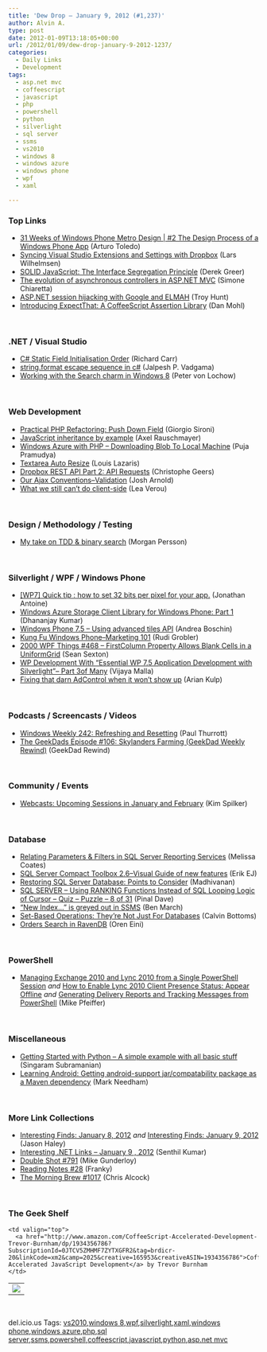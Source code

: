```yaml
---
title: 'Dew Drop – January 9, 2012 (#1,237)'
author: Alvin A.
type: post
date: 2012-01-09T13:18:05+00:00
url: /2012/01/09/dew-drop-january-9-2012-1237/
categories:
  - Daily Links
  - Development
tags:
  - asp.net mvc
  - coffeescript
  - javascript
  - php
  - powershell
  - python
  - silverlight
  - sql server
  - ssms
  - vs2010
  - windows 8
  - windows azure
  - windows phone
  - wpf
  - xaml

---
```

### <a name="top"></a>Top Links

  * [31 Weeks of Windows Phone Metro Design | #2 The Design Process of a Windows Phone App][1] (Arturo Toledo)
  * [Syncing Visual Studio Extensions and Settings with Dropbox][2] (Lars Wilhelmsen)
  * [SOLID JavaScript: The Interface Segregation Principle][3] (Derek Greer)
  * [The evolution of asynchronous controllers in ASP.NET MVC][4] (Simone Chiaretta)
  * [ASP.NET session hijacking with Google and ELMAH][5] (Troy Hunt)
  * <a href="http://feedproxy.google.com/~r/BloggemDano/~3/KgvEa_DbuV0/introducing-expectthat-coffeescript.html" target="_blank">Introducing ExpectThat: A CoffeeScript Assertion Library</a> (Dan Mohl)

&#160;

### <a name="dotnet"></a>.NET / Visual Studio

  * [C# Static Field Initialisation Order][6] (Richard Carr)
  * [string.format escape sequence in c#][7] (Jalpesh P. Vadgama)
  * [Working with the Search charm in Windows 8][8] (Peter von Lochow)

&#160;

### <a name="web"></a>Web Development

  * [Practical PHP Refactoring: Push Down Field][9] (Giorgio Sironi)
  * [JavaScript inheritance by example][10] (Axel Rauschmayer)
  * [Windows Azure with PHP – Downloading Blob To Local Machine][11] (Puja Pramudya)
  * [Textarea Auto Resize][12] (Louis Lazaris)
  * [Dropbox REST API Part 2: API Requests][13] (Christophe Geers)
  * [Our Ajax Conventions–Validation][14] (Josh Arnold)
  * [What we still can’t do client-side][15] (Lea Verou)

&#160;

### <a name="design"></a>Design / Methodology / Testing

  * [My take on TDD & binary search][16] (Morgan Persson)

&#160;

### <a name="silverlight"></a>Silverlight / WPF / Windows Phone

  * [[WP7] Quick tip : how to set 32 bits per pixel for your app.][17] (Jonathan Antoine)
  * [Windows Azure Storage Client Library for Windows Phone: Part 1][18] (Dhananjay Kumar)
  * [Windows Phone 7.5 &#8211; Using advanced tiles API][19] (Andrea Boschin)
  * [Kung Fu Windows Phone–Marketing 101][20] (Rudi Grobler)
  * <a href="http://wpf.2000things.com/2012/01/09/468-firstcolumn-property-allows-blank-cells-in-a-uniformgrid/" target="_blank">2000 WPF Things #468 – FirstColumn Property Allows Blank Cells in a UniformGrid</a> (Sean Sexton)
  * [WP Development With “Essential WP 7.5 Application Development with Silverlight”– Part 3of Many][21] (Vijaya Malla)
  * [Fixing that darn AdControl when it won&#8217;t show up][22] (Arian Kulp)

&#160;

### <a name="podcasts"></a>Podcasts / Screencasts / Videos

  * [Windows Weekly 242: Refreshing and Resetting][23] (Paul Thurrott)
  * [The GeekDads Episode #106: Skylanders Farming (GeekDad Weekly Rewind)][24] (GeekDad Rewind)

&#160;

### <a name="events"></a>Community / Events

  * [Webcasts: Upcoming Sessions in January and February][25] (Kim Spilker)

&#160;

### <a name="sql"></a>Database

  * [Relating Parameters & Filters in SQL Server Reporting Services][26] (Melissa Coates)
  * [SQL Server Compact Toolbox 2.6–Visual Guide of new features][27] (Erik EJ)
  * [Restoring SQL Server Database: Points to Consider][28] (Madhivanan)
  * [SQL SERVER – Using RANKING Functions Instead of SQL Looping Logic of Cursor – Quiz – Puzzle – 8 of 31][29] (Pinal Dave)
  * [“New Index…” is greyed out in SSMS][30] (Ben March)
  * [Set-Based Operations: They’re Not Just For Databases][31] (Calvin Bottoms)
  * [Orders Search in RavenDB][32] (Oren Eini)

&#160;

### <a name="ps"></a>PowerShell

  * [Managing Exchange 2010 and Lync 2010 from a Single PowerShell Session][33] _and_ [How to Enable Lync 2010 Client Presence Status: Appear Offline][34] _and_ [Generating Delivery Reports and Tracking Messages from PowerShell][35] (Mike Pfeiffer)

&#160;

### <a name="misc"></a>Miscellaneous

  * [Getting Started with Python – A simple example with all basic stuff][36] (Singaram Subramanian)
  * [Learning Android: Getting android-support jar/compatability package as a Maven dependency][37] (Mark Needham)

&#160;

### <a name="links"></a>More Link Collections

  * [Interesting Finds: January 8, 2012][38] _and_ [Interesting Finds: January 9, 2012][39] (Jason Haley)
  * [Interesting .NET Links – January 9 , 2012][40] (Senthil Kumar)
  * [Double Shot #791][41] (Mike Gunderloy)
  * [Reading Notes #28][42] (Franky)
  * [The Morning Brew #1017][43] (Chris Alcock)

&#160;

### <a name="shelf"></a>The Geek Shelf

<table border="0" cellspacing="0" cellpadding="0">
  <tr>
    <td>
      <img data-recalc-dims="1" decoding="async" src="https://i0.wp.com/ecx.images-amazon.com/images/I/41aurkr6E3L._SL160_.jpg?w=660" />
    </td>
    
    <td valign="top">
      <a href="http://www.amazon.com/CoffeeScript-Accelerated-Development-Trevor-Burnham/dp/1934356786?SubscriptionId=0JTCV5ZMHMF7ZYTXGFR2&tag=brdicr-20&linkCode=xm2&camp=2025&creative=165953&creativeASIN=1934356786">CoffeeScript: Accelerated JavaScript Development</a> by Trevor Burnham
    </td>
  </tr>
</table>

&#160;

<div style="padding-bottom: 0px; margin: 0px; padding-left: 0px; padding-right: 0px; display: inline; float: none; padding-top: 0px" id="scid:0767317B-992E-4b12-91E0-4F059A8CECA8:d1306d3c-2f19-46b1-a817-c625d85b05ac" class="wlWriterEditableSmartContent">
  del.icio.us Tags: <a href="http://del.icio.us/popular/vs2010" rel="tag">vs2010</a>,<a href="http://del.icio.us/popular/windows+8" rel="tag">windows 8</a>,<a href="http://del.icio.us/popular/wpf" rel="tag">wpf</a>,<a href="http://del.icio.us/popular/silverlight" rel="tag">silverlight</a>,<a href="http://del.icio.us/popular/xaml" rel="tag">xaml</a>,<a href="http://del.icio.us/popular/windows+phone" rel="tag">windows phone</a>,<a href="http://del.icio.us/popular/windows+azure" rel="tag">windows azure</a>,<a href="http://del.icio.us/popular/php" rel="tag">php</a>,<a href="http://del.icio.us/popular/sql+server" rel="tag">sql server</a>,<a href="http://del.icio.us/popular/ssms" rel="tag">ssms</a>,<a href="http://del.icio.us/popular/powershell" rel="tag">powershell</a>,<a href="http://del.icio.us/popular/coffeescript" rel="tag">coffeescript</a>,<a href="http://del.icio.us/popular/javascript" rel="tag">javascript</a>,<a href="http://del.icio.us/popular/python" rel="tag">python</a>,<a href="http://del.icio.us/popular/asp.net+mvc" rel="tag">asp.net mvc</a>
</div>

 [1]: http://ux.artu.tv/?p=192
 [2]: http://www.larswilhelmsen.com/2012/01/08/syncing-visual-studio-extensions-and-settings-with-dropbox/
 [3]: http://feedproxy.google.com/~r/FreshBrewedCode/~3/XtL2oERCpuw/
 [4]: http://feedproxy.google.com/~r/Codeclimber/~3/4giaU6V0CAA/evolution-of-async-controller-asp-net-mvc.aspx
 [5]: http://feedproxy.google.com/~r/TroyHunt/~3/MJV8SwpHdOU/aspnet-session-hijacking-with-google.html
 [6]: http://feedproxy.google.com/~r/BlackwaspLatestAdditions/~3/t7IrsFRapIE/StaticFieldInitOrder.aspx
 [7]: http://feedproxy.google.com/~r/blogspot/DotNetJalps/~3/BqBFeYjwgsk/stringformat-escape-sequence-in-c.html
 [8]: http://feedproxy.google.com/~r/jayway/posts/~3/MC0ojFGrYaA/
 [9]: http://feeds.dzone.com/~r/zones/agile/~3/Se44Wd28Vjg/practical-php-refactoring-push-0
 [10]: http://feeds.dzone.com/~r/zones/css/~3/BwTUoMQUeAM/javascript-inheritance-example
 [11]: http://feedproxy.google.com/~r/microsoft_feed/~3/YkOU80b3-cY/
 [12]: http://www.impressivewebs.com/textarea-auto-resize/
 [13]: http://cgeers.com/2012/01/08/dropbox-rest-api-part-2-api-requests/
 [14]: http://feedproxy.google.com/~r/LosTechies/~3/dDTP-brz-Lg/
 [15]: http://feedproxy.google.com/~r/leaverou/~3/IzGWXco0UXs/
 [16]: http://geekswithblogs.net/Lazydev/archive/2012/01/08/my-take-on-tdd-amp-binary-search.aspx
 [17]: http://feedproxy.google.com/~r/JonathanAntoine/~3/XmO61i_Xo7w/
 [18]: http://debugmode.net/2012/01/09/windows-azure-storage-client-library-for-windows-phone-part-1/
 [19]: http://feedproxy.google.com/~r/silverlightshow/~3/j6sJdxiOty4/Windows-Phone-7.5-Using-advanced-tiles-API.aspx
 [20]: http://feedproxy.google.com/~r/RudiGroblerInTheCloud/~3/03v26DAEQQQ/kung-fu-windows-phonendashmarketing-101.html
 [21]: http://geekswithblogs.net/vijayamalla/archive/2012/01/08/wp-development-with-ldquoessential-wp-7.5-application-development-with-silverlightrdquondash-again.aspx
 [22]: http://feedproxy.google.com/~r/ArianKulp/~3/ACdrzK5RthA/fixing-that-darn-adcontrol-when-it-wont-show-up
 [23]: http://www.winsupersite.com/article/podcast-2/windows-weekly-242-refreshing-resetting-141842
 [24]: http://feeds.wired.com/~r/wiredgeekdad/~3/2fa5CSywiHw/
 [25]: http://blogs.msdn.com/b/microsoft_press/archive/2012/01/09/webcasts-upcoming-sessions-in-january-and-february.aspx
 [26]: http://feedproxy.google.com/~r/sqlserverpedia/~3/JVCpJ74v78k/
 [27]: http://feedproxy.google.com/~r/ErikejBlogsAboutSqlCompactnetAndRelatedStuff/~3/nNNP0v2RGng/sql-server-compact-toolbox-26visual.html
 [28]: http://feedproxy.google.com/~r/sqlservercurry/blog/~3/OH27OZ_u6NA/restoring-sql-server-database-points-to.html
 [29]: http://blog.sqlauthority.com/2012/01/09/sql-server-using-ranking-functions-instead-of-sql-looping-logic-of-cursor-quiz-puzzle-8-of-31/
 [30]: http://www.benmarch.com/blog/2012/01/08/new-index-is-greyed-out-in-ssms/
 [31]: http://feedproxy.google.com/~r/FreshBrewedCode/~3/5UAuoVycbPU/
 [32]: http://feedproxy.google.com/~r/AyendeRahien/~3/b_uwCGDaiXQ/orders-search-in-ravendb
 [33]: http://feedproxy.google.com/~r/MikePfeiffer/~3/dLGBTZUxnag/
 [34]: http://feedproxy.google.com/~r/MikePfeiffer/~3/KmOwihQ6qLY/
 [35]: http://feedproxy.google.com/~r/MikePfeiffer/~3/IJzAdvb7Jyc/
 [36]: http://feeds.dzone.com/~r/zones/css/~3/if-aMoOSjIg/getting-started-python-%E2%80%93
 [37]: http://feedproxy.google.com/~r/MarkNeedham/~3/f3KRFpWP-rM/
 [38]: http://jasonhaley.com/blog/post.aspx?id=2f8c782d-24ae-41a1-9ee0-ff46897123d0
 [39]: http://jasonhaley.com/blog/post.aspx?id=c0fdaec5-53cd-4a40-99d3-4a60f8d53aa0
 [40]: http://techblog.ginktage.com/2012/01/interesting-net-links-january-9-2012/
 [41]: http://afreshcup.com/home/2012/1/9/double-shot-791.html
 [42]: http://www.frankysnotes.com/2012/01/reading-notes-28.html
 [43]: http://feedproxy.google.com/~r/ReflectivePerspective/~3/l7ZgUM8pe6I/